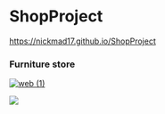 # ShopProject


https://nickmad17.github.io/ShopProject

### Furniture store

[![web (1)](https://github.com/NickMad17/ShopProject/assets/104986153/65e0ba41-e2e8-4b1f-b335-1480a6568f53)](https://nickmad17.github.io/ShopProject)

<a href="https://nickmad17.github.io/ShopProject"><img src="https://github.com/NickMad17/ShopProject/assets/104986153/65e0ba41-e2e8-4b1f-b335-1480a6568f53"/></a>
